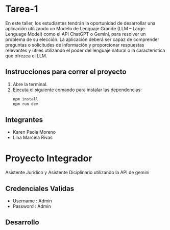 # Tarea-1
En este taller, los estudiantes tendrán la oportunidad de desarrollar una aplicación utilizando un
Modelo de Lenguaje Grande (LLM – Large Lenguage Model) como el API ChatGPT o Gemini,
para resolver un problema de su elección. La aplicación deberá ser capaz de comprender
preguntas o solicitudes de información y proporcionar respuestas relevantes y útiles utilizando el
poder del lenguaje natural o la característica que ofrezca el LLM.


## Instrucciones para correr el proyecto

1. Abre la terminal.
2. Ejecuta el siguiente comando para instalar las dependencias:
   ```bash
   npm install
   npm run dev
## Integrantes

- Karen Paola Moreno
- Lina Marcela Rivas

# Proyecto Integrador

Asistente Juridico y Asistente Diciplinario utilizando la API de gemini
## Credenciales Validas
- Username : Admin
- Password : Admin
## Desarrollo
